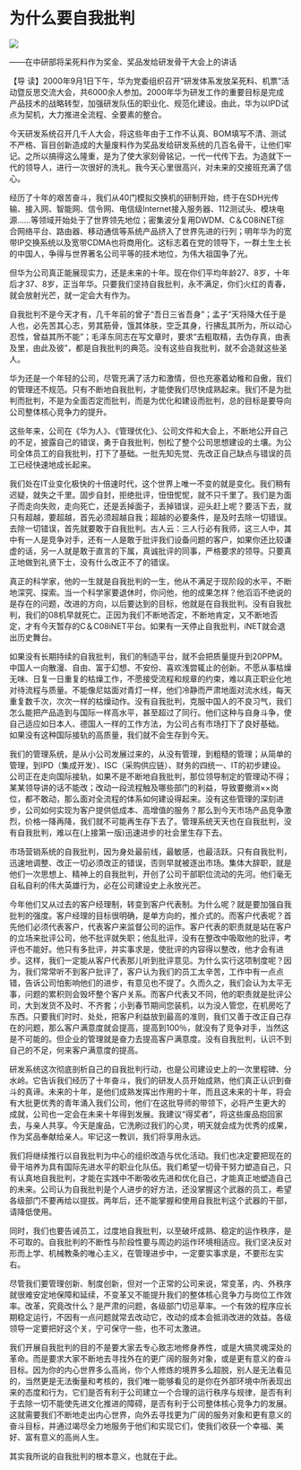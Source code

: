 # 为什么要自我批判
<img class="pv" src="https://api.visitor.plantree.me/visitor-badge/pv?namespace=plantree.me&key=renzhengfei-speeches/./docs/speeches/2000/09/为什么要自我批判.md">


——在中研部将呆死料作为奖金、奖品发给研发骨干大会上的讲话



【导  读】2000年9月1日下午，华为党委组织召开“研发体系发放呆死料、机票”活动暨反思交流大会，共6000余人参加。2000年华为研发工作的重要目标是完成产品技术的战略转型，加强研发队伍的职业化、规范化建设。由此，华为以IPD试点为契机，大力推进全流程、全要素的整合。



今天研发系统召开几千人大会，将这些年由于工作不认真、BOM填写不清、测试不严格、盲目创新造成的大量废料作为奖品发给研发系统的几百名骨干，让他们牢记。之所以搞得这么隆重，是为了使大家刻骨铭记，一代一代传下去。为造就下一代的领导人，进行一次很好的洗礼。我今天心里很高兴，对未来的交接班充满了信心。

经历了十年的艰苦奋斗，我们从40门模拟交换机的研制开始，终于在SDH光传输、接入网、智能网、信令网、电信级Internet接入服务器、112测试头、模块电源……等领域开始处于了世界领先地位；密集波分复用DWDM、C＆C08iNET综合网络平台、路由器、移动通信等系统产品挤入了世界先进的行列；明年华为的宽带IP交换系统以及宽带CDMA也将商用化。这标志着在党的领导下，一群土生土长的中国人，争得与世界著名公司平等的技术地位，为伟大祖国争了光。

但华为公司真正能展现实力，还是未来的十年。现在你们平均年龄27、8岁，十年后才37、8岁，正当年华。只要我们坚持自我批判，永不满足，你们火红的青春，就会放射光芒，就一定会大有作为。

自我批判不是今天才有，几千年前的曾子“吾日三省吾身”；孟子“天将降大任于是人也，必先苦其心志，劳其筋骨，饿其体肤，空乏其身，行拂乱其所为，所以动心忍性，曾益其所不能”；毛泽东同志在写文章时，要求“去粗取精，去伪存真，由表及里，由此及彼”，都是自我批判的典范。没有这些自我批判，就不会造就这些圣人。

华为还是一个年轻的公司，尽管充满了活力和激情，但也充塞着幼稚和自傲，我们的管理还不规范。只有不断地自我批判，才能使我们尽快成熟起来。我们不是为批判而批判，不是为全面否定而批判，而是为优化和建设而批判，总的目标是要导向公司整体核心竞争力的提升。

这些年来，公司在《华为人》、《管理优化》、公司文件和大会上，不断地公开自己的不足，披露自己的错误，勇于自我批判，刨松了整个公司思想建设的土壤。为公司全体员工的自我批判，打下了基础。一批先知先觉、先改正自己缺点与错误的员工已经快速地成长起来。

我们处在IT业变化极快的十倍速时代，这个世界上唯一不变的就是变化。我们稍有迟疑，就失之千里。固步自封，拒绝批评，忸忸怩怩，就不只千里了。我们是为面子而走向失败，走向死亡，还是丢掉面子，丢掉错误，迎头赶上呢？要活下去，就只有超越，要超越，首先必须超越自我；超越的必要条件，是及时去除一切错误。去除一切错误，首先就要敢于自我批判。古人云：三人行必有我师，这三人中，其中有一人是竞争对手，还有一人是敢于批评我们设备问题的客户，如果你还比较谦虚的话，另一人就是敢于直言的下属，真诚批评的同事，严格要求的领导。只要真正地做到礼贤下士，没有什么改正不了的错误。

真正的科学家，他的一生就是自我批判的一生，他从不满足于现阶段的水平，不断地深究、探索。当一个科学家要退休时，你问他，他的成果怎样？他滔滔不绝说的是存在的问题，改进的方向，以后要达到的目标，他就是在自我批判。没有自我批判，我们的08机早就死亡。正因为我们不断地否定，不断地肯定，又不断地否定，才有今天暂存的C＆C08iNET平台。如果有一天停止自我批判，iNET就会退出历史舞台。

如果没有长期持续的自我批判，我们的制造平台，就不会把质量提升到20PPM。中国人一向散漫、自由、富于幻想、不安份、喜欢浅尝辄止的创新。不愿从事枯燥无味、日复一日重复的枯燥工作，不愿接受流程和规章的约束，难以真正职业化地对待流程与质量。不能像尼姑面对青灯一样，他们冷静而严肃地面对流水线，每天重复数千次，次次一样的枯燥动作。没有自我批判，克服中国人的不良习气，我们怎么能把产品造到与国际一样高水平，甚至超过了同行。他们这种与自身斗争，使自己适应如日本人、德国人一样的工作方法，为公司占有市场打下了良好基础。 如果没有这种国际接轨的高质量，我们就不会生存到今天。

我们的管理系统，是从小公司发展过来的，从没有管理，到粗糙的管理；从简单的管理，到IPD（集成开发）、ISC（采购供应链）、财务的四统一、IT的初步建设。公司正在走向国际接轨，如果不是不断地自我批判，那位领导制定的管理动不得；某某领导讲的话不能改；改动一段流程触及哪些部门的利益，导致要撤消××岗位，都不敢动，那么面对全流程的体系如何建设得起来。没有这些管理的深刻进步，公司如何实现为客户提供低成本、高增值的服务？那么到今天市场产品竞争激烈，价格一降再降，我们就不可能再生存下去了。管理系统天天也在自我批判，没有自我批判，难以在(上接第一版)迅速进步的社会里生存下去。

市场营销系统的自我批判，因为身处最前线，最敏感，也最活跃。只有自我批判，迅速地调整、改正一切必须改正的错误，否则早就被逐出市场。集体大辞职，就是他们一次思想上、精神上的自我批判，开创了公司干部职位流动的先河。他们毫无自私自利的伟大英雄行为，必在公司建设史上永放光芒。

今年他们又从过去的客户经理制，转变到客户代表制。为什么呢？就是要加强自我批判的强度。客户经理的目标很明确，是单方向的，推介式的。而客户代表呢？首先他们必须代表客户，代表客户来监督公司的运作。客户代表的职责就是站在客户的立场来批评公司，他不批评就失职；他乱批评，没有在整改中吸取他的批评，考评也不能好。他只有多批评，并实事求是，使批评的内容得以整改，他才会有进步。这样，我们一定能从客户代表那儿听到批评意见。为什么实行这项制度呢？因为，我们常常听不到客户批评了，客户认为我们的员工太辛苦，工作中有一点点错，告诉公司怕影响他们的进步，有意见也不提了。久而久之，我们会认为太平无事，问题的累积则会毁坏整个客户关系。而客户代表又不同，他的职责就是批评公司，大到发货不及时、不齐套；小到春节期间您装机，以为没人管您，在机房吃了东西。只要我们时时、处处，把客户利益放到最高的准则，我们又善于改正自己存在的问题，那么客户满意度就会提高，提高到100％，就没有了竞争对手，当然这是不可能的。但企业的管理就是奋力去提高客户满意度。没有自我批判，认识不到自己的不足，何来客户满意度的提高。

研发系统这次彻底剖析自己的自我批判行动，也是公司建设史上的一次里程碑、分水岭。它告诉我们经历了十年奋斗，我们的研发人员开始成熟，他们真正认识到奋斗的真谛。未来的十年，是他们成熟发挥出作用的十年，而且这未来的十年，将会有大批更优秀的青年涌入我们公司，他们‘在这批导师的带领下，必将产生更大的成就，公司也一定会在未来十年得到发展。我建议“得奖者”，将这些废品抱回家去，与亲人共享。今天是废品，它洗刷过我们的心灵，明天就会成为优秀的成果，作为奖品奉献给亲人。牢记这一教训，我们将享用永远。

我们将继续推行以自我批判为中心的组织改造与优化活动。我们也决定要把现在的骨干培养为具有国际先进水平的职业化队伍。我们希望一切骨干努力塑造自己，只有认真地自我批判，才能在实践中不断吸收先进和优化自己，才能真正地塑造自己的未来。公司认为自我批判是个人进步的好方法，还没掌握这个武器的员工，希望各级部门不要再给以提拔。两年后，还不能掌握和使用自我批判这个武器的干部，请降低使用。

同时，我们也要告诫员工，过度地自我批判，以至破坏成熟、稳定的运作秩序，是不可取的。自我批判的不断性与阶段性要与周边的运作环境相适应。我们坚决反对形而上学、机械教条的唯心主义，在管理进步中，一定要实事求是，不要形左实右。

尽管我们要管理创新、制度创新，但对一个正常的公司来说，常变革，内、外秩序就很难安定地保障和延续，不变革又不能提升我们的整体核心竞争力与岗位工作效率。改革，究竟改什么？是严肃的问题，各级部门切忌草率。一个有效的程序应长期稳定运行，不因有一点问题就常去改动它，改动的成本会抵消改进的效益。各级领导一定要把好这个关，宁可保守一些，也不可太激进。

我们开展自我批判的目的不是要大家去专心致志地修身养性，或是大搞灵魂深处的革命。而是要求大家不断地去寻找外在的更广阔的服务对象，或是更有意义的奋斗目标。因为你的内心世界多么高尚，你个人修炼的境界多么超脱，别人是无法看见的，当然更是无法衡量和考核的，我们唯一能够看见的是你在外部环境中所表现出来的态度和行为，它们是否有利于公司建立一个合理的运行秩序与规律，是否有利于去除一切不能使先进文化推进的障碍，是否有利于公司整体核心竞争力的发展。这就需要我们不断地走出内心世界，向外去寻找更为广阔的服务对象和更有意义的奋斗目标，并通过竭尽全力地服务于他们和实现它们，使我们收获一个幸福、美好、富有意义的高尚人生。

其实我所说的自我批判的根本意义，也就在于此。
